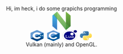 <div align="center"><br>
  Hi, im heck, i do some grapichs programming 
</div>

<!-- <div><br> -->
  <div align="center"> 
    <img align="center" alt="..." height="50" width="60" src="https://raw.githubusercontent.com/devicons/devicon/master/icons/neovim/neovim-original.svg">
  </div>
  <div align="center" valign="top"> 
    <img align="center" alt="..." height="30" width="40" src="https://raw.githubusercontent.com/devicons/devicon/master/icons/cplusplus/cplusplus-original.svg">
    <img align="center" alt="..." height="30" width="40" src="https://raw.githubusercontent.com/devicons/devicon/master/icons/c/c-original.svg">
    <img align="center" alt="..." height="30" width="40" src="https://raw.githubusercontent.com/devicons/devicon/master/icons/lua/lua-original.svg">
    <img align="center" alt="..." height="30" width="40" src="https://raw.githubusercontent.com/devicons/devicon/master/icons/python/python-original.svg">
  </div>
  <div align="center"> 
    Vulkan (mainly) and OpenGL.
  </div>
<!-- </div> -->
